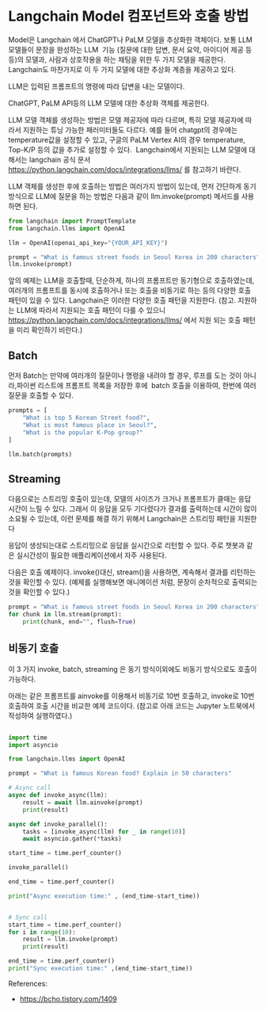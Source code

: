
# Langchain Model 컴포넌트와 호출 방법

Model은 Langchain 에서 ChatGPT나 PaLM 모델을 추상화한 객체이다. 보통 LLM모델들이 문장을 완성하는 LLM  기능 (질문에 대한 답변, 문서 요약, 아이디어 제공 등등)의 모델과, 사람과 상호작용을 하는 채팅을 위한 두 가지 모델을 제공한다. Langchain도 마찬가지로 이 두 가지 모델에 대한 추상화 계층을 제공하고 있다. 

LLM은 입력된 프롬프트의 명령에 따라 답변을 내는 모델이다.

ChatGPT, PaLM API등의 LLM 모델에 대한 추상화 객체를 제공한다.

LLM 모델 객체를 생성하는 방법은 모델 제공자에 따라 다르며, 특히 모델 제공자에 따라서 지원하는 튜닝 가능한 패러미터들도 다르다. 예를 들어 chatgpt의 경우에는 temperature값을 설정할 수 있고, 구글의 PaLM Vertex AI의 경우 temperature, Top-K/P 등의 값을 추가로 설정할 수 있다.  Langchain에서 지원되는 LLM 모델에 대해서는 langchain 공식 문서 https://python.langchain.com/docs/integrations/llms/ 를 참고하기 바란다. 

LLM 객체를 생성한 후에 호출하는 방법은 여러가지 방법이 있는데, 먼저 간단하게 동기 방식으로 LLM에 질문을 하는 방법은 다음과 같이 llm.invoke(prompt) 메서드를 사용하면 된다.


```python
from langchain import PromptTemplate
from langchain.llms import OpenAI

llm = OpenAI(openai_api_key="{YOUR_API_KEY}")

prompt = "What is famous street foods in Seoul Korea in 200 characters"
llm.invoke(prompt)
```

앞의 예제는 LLM을 호출할때, 단순하게, 하나의 프롬프트만 동기형으로 호출하였는데, 여러개의 프롬프트를 동시에 호출하거나 또는 호출을 비동기로 하는 등의 다양한 호출 패턴이 있을 수 있다. Langchain은 이러한 다양한 호출 패턴을 지원한다. (참고. 지원하는 LLM에 따라서 지원되는 호출 패턴이 다를 수 있으니 https://python.langchain.com/docs/integrations/llms/ 에서 지원 되는 호출 패턴을 미리 확인하기 비란다.)

## Batch

먼저 Batch는 만약에 여러개의 질문이나 명령을 내려야 할 경우, 루프를 도는 것이 아니라,파이썬 리스트에 프롬프트 목록을 저장한 후에  batch 호출을 이용하여, 한번에 여러 질문을 호출할 수 있다.

```python
prompts = [
    "What is top 5 Korean Street food?",
    "What is most famous place in Seoul?",
    "What is the popular K-Pop group?"
]

llm.batch(prompts)
```

## Streaming

다음으로는 스트리밍 호출이 있는데, 모델의 사이즈가 크거나 프롬프트가 클때는 응답 시간이 느릴 수 있다. 그래서 이 응답을 모두 기다렸다가 결과를 출력하는데 시간이 많이 소요될 수 있는데, 이런 문제를 해결 하기 위해서 Langchain은 스트리밍 패턴을 지원한다

응답이 생성되는대로 스트리밍으로 응답을 실시간으로 리턴할 수 있다. 주로 챗봇과 같은 실시간성이 필요한 애플리케이션에서 자주 사용된다. 

다음은 호출 예제이다. invoke()대신, stream()을 사용하면, 계속해서 결과를 리턴하는 것을 확인할 수 있다. (예제를 실행해보면 애니메이션 처럼, 문장이 순차적으로 출력되는 것을 확인할 수 있다.)

```python
prompt = "What is famous street foods in Seoul Korea in 200 characters"
for chunk in llm.stream(prompt):
    print(chunk, end="", flush=True)
```

## 비동기 호출

이 3 가지 invoke, batch, streaming 은 동기 방식이외에도 비동기 방식으로도 호출이 가능하다.

아래는 같은 프롬프트를 ainvoke를 이용해서 비동기로 10번 호출하고, invoke로 10번 호출하여 호출 시간을 비교한 예제 코드이다. (참고로 아래 코드는 Jupyter 노트북에서 작성하여 실행하였다.)


```python

import time
import asyncio

from langchain.llms import OpenAI

prompt = "What is famous Korean food? Explain in 50 characters"

# Async call
async def invoke_async(llm):
    result = await llm.ainvoke(prompt)
    print(result)

async def invoke_parallel():
    tasks = [invoke_async(llm) for _ in range(10)]
    await asyncio.gather(*tasks)

start_time = time.perf_counter()

invoke_parallel()

end_time = time.perf_counter()

print("Async execution time:" , (end_time-start_time))


# Sync call
start_time = time.perf_counter()
for i in range(10):
    result = llm.invoke(prompt)
    print(result)

end_time = time.perf_counter()
print("Sync execution time:" ,(end_time-start_time))
```







References: 
- https://bcho.tistory.com/1409
